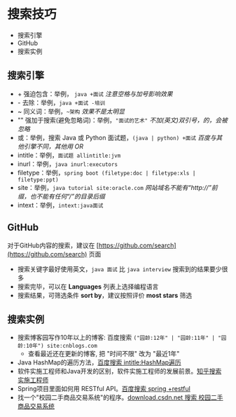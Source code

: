 # 搜索技巧

* 搜索引擎
* GitHub
* 搜索实例

## 搜索引擎
* \+ 强迫包含：举例， `java +面试` *注意空格与加号影响效果*
* \- 去除：举例，`java +面试 -培训`
* ~ 同义词：举例，`~架构` *效果不是太明显*
* "" 强加于搜索(避免忽略词)：举例，`"面试的艺术"` *不加(英文)双引号，的，会被忽略*
* 或：举例，搜索 Java 或 Python 面试题，`(java | python) +面试` *百度与其他引擎不同，其他用 OR*
* intitle：举例，`面试题 allintitle:jvm`
* inurl：举例，`java inurl:executors`
* filetype：举例，`spring boot (filetype:doc | filetype:xls | filetype:ppt)`
* site：举例，`java tutorial site:oracle.com` *网站域名不能有“http://”前缀，也不能有任何“/”的目录后缀*
* intext：举例，`intext:java面试`

## GitHub
对于GitHub内容的搜索，建议在 [https://github.com/search](https://github.com/search) 页面

* 搜索关键字最好使用英文，`java 面试` 比  `java interview` 搜索到的结果要少很多
* 搜索完毕，可以在 **Languages** 列表上选择编程语言
* 搜索结果，可筛选条件 **sort by**，建议按照评价 **most stars** 筛选

## 搜索实例
* 搜索博客园写作10年以上的博客: 百度搜索 `("园龄:12年" | "园龄:11年" | "园龄:10年") site:cnblogs.com`
   * 查看最近还在更新的博客, 把 "时间不限" 改为 "最近1年"
* Java HashMap的遍历方法，[百度搜索 intitle:HashMap遍历](https://www.baidu.com/s?wd=intitle%3AHashMap%E9%81%8D%E5%8E%86)
* 软件实施工程师和Java开发的区别，软件实施工程师的发展前景。[知乎搜索 实施工程师](https://www.zhihu.com/search?type=content&q=%E5%AE%9E%E6%96%BD%E5%B7%A5%E7%A8%8B%E5%B8%88)
* Spring项目里面如何用 RESTful API。[百度搜索 spring +restful](https://www.baidu.com/s?wd=spring%20%2Brestful)
* 找一个"校园二手商品交易系统"的程序。[download.csdn.net 搜索 校园二手商品交易系统](http://download.csdn.net/search/0/0/0/2/1/%E6%A0%A1%E5%9B%AD%E4%BA%8C%E6%89%8B%E5%95%86%E5%93%81%E4%BA%A4%E6%98%93%E7%B3%BB%E7%BB%9F)